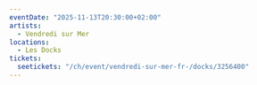 ```yaml
---
eventDate: "2025-11-13T20:30:00+02:00"
artists:
  - Vendredi sur Mer
locations:
  - Les Docks
tickets:
  seetickets: "/ch/event/vendredi-sur-mer-fr-/docks/3256400"
---
```

